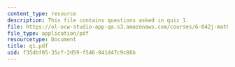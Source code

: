 ```yaml
---
content_type: resource
description: This file contains questions asked in quiz 1.
file: https://ol-ocw-studio-app-qa.s3.amazonaws.com/courses/6-042j-mathematics-for-computer-science-fall-2005/f35dbf0535cf2d59f546841d47c9c86b_q1.pdf
file_type: application/pdf
resourcetype: Document
title: q1.pdf
uid: f35dbf05-35cf-2d59-f546-841d47c9c86b
---
```

